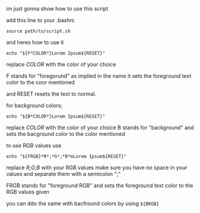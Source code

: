 im just gonna show how to use this script

add this line to your .bashrc

`source path/to/script.sh`

and heres how to use it

`echo "${F*COLOR*}Lorem Ipsum${RESET}"`

replace *COLOR* with the color of your choice

F stands for "foregorund"
as implied in the name it sets the foreground text color to the coor mentioned

and RESET resets the text to normal.

for background colors;

`echo "${B*COLOR*}Lorem Ipsum${RESET}"`

replace *COLOR* with the color of your choice
B stands for "background" and sets the bacground color to the color mentioned

to use RGB values use

`echo "${FRGB}*R*;*G*;*B*mLorem Ipsum${RESET}"`

replace *R*;*G*;*B* with your RGB values
make sure you have no space in your values and separate them with a semicolon ";"

FRGB stands for "foreground RGB" and sets the foreground text color to the RGB values given

you can ddo the same with bacfround colors by using `${BRGB}`
